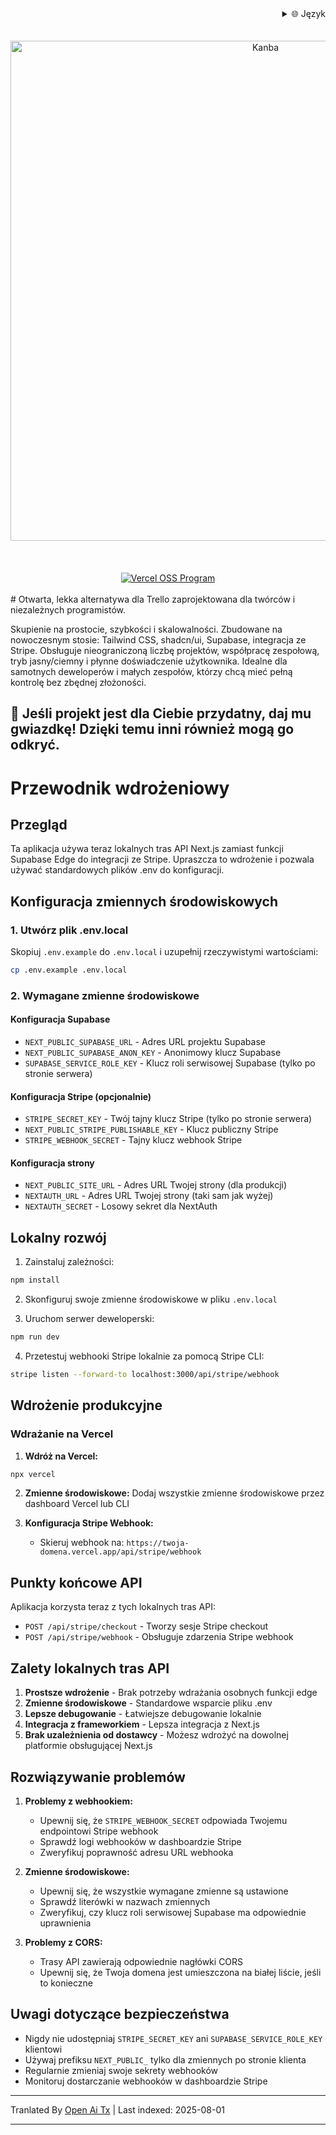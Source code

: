 <div align="right">
  <details>
    <summary >🌐 Język</summary>
    <div>
      <div align="center">
        <a href="https://openaitx.github.io/view.html?user=Uaghazade1&project=kanba&lang=en">English</a>
        | <a href="https://openaitx.github.io/view.html?user=Uaghazade1&project=kanba&lang=zh-CN">简体中文</a>
        | <a href="https://openaitx.github.io/view.html?user=Uaghazade1&project=kanba&lang=zh-TW">繁體中文</a>
        | <a href="https://openaitx.github.io/view.html?user=Uaghazade1&project=kanba&lang=ja">日本語</a>
        | <a href="https://openaitx.github.io/view.html?user=Uaghazade1&project=kanba&lang=ko">한국어</a>
        | <a href="https://openaitx.github.io/view.html?user=Uaghazade1&project=kanba&lang=hi">हिन्दी</a>
        | <a href="https://openaitx.github.io/view.html?user=Uaghazade1&project=kanba&lang=th">ไทย</a>
        | <a href="https://openaitx.github.io/view.html?user=Uaghazade1&project=kanba&lang=fr">Français</a>
        | <a href="https://openaitx.github.io/view.html?user=Uaghazade1&project=kanba&lang=de">Deutsch</a>
        | <a href="https://openaitx.github.io/view.html?user=Uaghazade1&project=kanba&lang=es">Español</a>
        | <a href="https://openaitx.github.io/view.html?user=Uaghazade1&project=kanba&lang=it">Itapano</a>
        | <a href="https://openaitx.github.io/view.html?user=Uaghazade1&project=kanba&lang=ru">Русский</a>
        | <a href="https://openaitx.github.io/view.html?user=Uaghazade1&project=kanba&lang=pt">Português</a>
        | <a href="https://openaitx.github.io/view.html?user=Uaghazade1&project=kanba&lang=nl">Nederlands</a>
        | <a href="https://openaitx.github.io/view.html?user=Uaghazade1&project=kanba&lang=pl">Polski</a>
        | <a href="https://openaitx.github.io/view.html?user=Uaghazade1&project=kanba&lang=ar">العربية</a>
        | <a href="https://openaitx.github.io/view.html?user=Uaghazade1&project=kanba&lang=fa">فارسی</a>
        | <a href="https://openaitx.github.io/view.html?user=Uaghazade1&project=kanba&lang=tr">Türkçe</a>
        | <a href="https://openaitx.github.io/view.html?user=Uaghazade1&project=kanba&lang=vi">Tiếng Việt</a>
        | <a href="https://openaitx.github.io/view.html?user=Uaghazade1&project=kanba&lang=id">Bahasa Indonesia</a>
      </div>
    </div>
  </details>
</div>

<div align="center">
  <br />
<br />
<a href="https://kanba.co">
  <img alt="Kanba" src="https://www.kanba.co/dark-hero.png" style=" width: 800px " />
</a>
    <br />
<br />
</div>

<div align="center">
  <br />
<br />
<a href="https://vercel.com/oss">
  <img alt="Vercel OSS Program" src="https://vercel.com/oss/program-badge.svg" />
</a>
    <br />
<br />
</div>
# Otwarta, lekka alternatywa dla Trello zaprojektowana dla twórców i niezależnych programistów.

Skupienie na prostocie, szybkości i skalowalności.
Zbudowane na nowoczesnym stosie: Tailwind CSS, shadcn/ui, Supabase, integracja ze Stripe.
Obsługuje nieograniczoną liczbę projektów, współpracę zespołową, tryb jasny/ciemny i płynne doświadczenie użytkownika.
Idealne dla samotnych deweloperów i małych zespołów, którzy chcą mieć pełną kontrolę bez zbędnej złożoności.

## 🌟 Jeśli projekt jest dla Ciebie przydatny, daj mu gwiazdkę! Dzięki temu inni również mogą go odkryć.

# Przewodnik wdrożeniowy

## Przegląd
Ta aplikacja używa teraz lokalnych tras API Next.js zamiast funkcji Supabase Edge do integracji ze Stripe. Upraszcza to wdrożenie i pozwala używać standardowych plików .env do konfiguracji.

## Konfiguracja zmiennych środowiskowych

### 1. Utwórz plik .env.local
Skopiuj `.env.example` do `.env.local` i uzupełnij rzeczywistymi wartościami:


```bash
cp .env.example .env.local
```

### 2. Wymagane zmienne środowiskowe

#### Konfiguracja Supabase
- `NEXT_PUBLIC_SUPABASE_URL` - Adres URL projektu Supabase
- `NEXT_PUBLIC_SUPABASE_ANON_KEY` - Anonimowy klucz Supabase
- `SUPABASE_SERVICE_ROLE_KEY` - Klucz roli serwisowej Supabase (tylko po stronie serwera)

#### Konfiguracja Stripe (opcjonalnie)
- `STRIPE_SECRET_KEY` - Twój tajny klucz Stripe (tylko po stronie serwera)
- `NEXT_PUBLIC_STRIPE_PUBLISHABLE_KEY` - Klucz publiczny Stripe
- `STRIPE_WEBHOOK_SECRET` - Tajny klucz webhook Stripe

#### Konfiguracja strony
- `NEXT_PUBLIC_SITE_URL` - Adres URL Twojej strony (dla produkcji)
- `NEXTAUTH_URL` - Adres URL Twojej strony (taki sam jak wyżej)
- `NEXTAUTH_SECRET` - Losowy sekret dla NextAuth

## Lokalny rozwój

1. Zainstaluj zależności:
```bash
npm install
```

2. Skonfiguruj swoje zmienne środowiskowe w pliku `.env.local`

3. Uruchom serwer deweloperski:
```bash
npm run dev
```

4. Przetestuj webhooki Stripe lokalnie za pomocą Stripe CLI:
```bash
stripe listen --forward-to localhost:3000/api/stripe/webhook
```

## Wdrożenie produkcyjne


### Wdrażanie na Vercel

1. **Wdróż na Vercel:**
```bash
npx vercel
```

2. **Zmienne środowiskowe:**
   Dodaj wszystkie zmienne środowiskowe przez dashboard Vercel lub CLI

3. **Konfiguracja Stripe Webhook:**
   - Skieruj webhook na: `https://twoja-domena.vercel.app/api/stripe/webhook`

## Punkty końcowe API

Aplikacja korzysta teraz z tych lokalnych tras API:

- `POST /api/stripe/checkout` - Tworzy sesje Stripe checkout
- `POST /api/stripe/webhook` - Obsługuje zdarzenia Stripe webhook

## Zalety lokalnych tras API

1. **Prostsze wdrożenie** - Brak potrzeby wdrażania osobnych funkcji edge
2. **Zmienne środowiskowe** - Standardowe wsparcie pliku .env
3. **Lepsze debugowanie** - Łatwiejsze debugowanie lokalnie
4. **Integracja z frameworkiem** - Lepsza integracja z Next.js
5. **Brak uzależnienia od dostawcy** - Możesz wdrożyć na dowolnej platformie obsługującej Next.js

## Rozwiązywanie problemów

1. **Problemy z webhookiem:**
   - Upewnij się, że `STRIPE_WEBHOOK_SECRET` odpowiada Twojemu endpointowi Stripe webhook
   - Sprawdź logi webhooków w dashboardzie Stripe
   - Zweryfikuj poprawność adresu URL webhooka

2. **Zmienne środowiskowe:**
   - Upewnij się, że wszystkie wymagane zmienne są ustawione
   - Sprawdź literówki w nazwach zmiennych
   - Zweryfikuj, czy klucz roli serwisowej Supabase ma odpowiednie uprawnienia

3. **Problemy z CORS:**
   - Trasy API zawierają odpowiednie nagłówki CORS
   - Upewnij się, że Twoja domena jest umieszczona na białej liście, jeśli to konieczne

## Uwagi dotyczące bezpieczeństwa

- Nigdy nie udostępniaj `STRIPE_SECRET_KEY` ani `SUPABASE_SERVICE_ROLE_KEY` klientowi
- Używaj prefiksu `NEXT_PUBLIC_` tylko dla zmiennych po stronie klienta
- Regularnie zmieniaj swoje sekrety webhooków
- Monitoruj dostarczanie webhooków w dashboardzie Stripe


---

Tranlated By [Open Ai Tx](https://github.com/OpenAiTx/OpenAiTx) | Last indexed: 2025-08-01

---